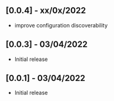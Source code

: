 ## [0.0.4] - xx/0x/2022

- improve configuration discoverability


## [0.0.3] - 03/04/2022

- Initial release

## [0.0.1] - 03/04/2022

- Initial release
